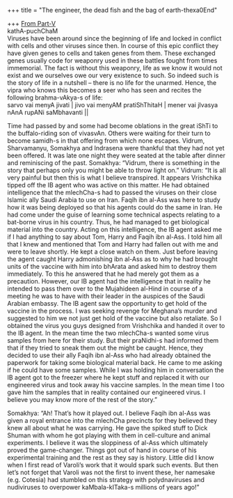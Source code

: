 +++
title = "The engineer, the dead fish and the bag of earth-thexa0End"

+++
[From
Part-V](https://manasataramgini.wordpress.com/2014/05/29/the-engineer-the-dead-fish-and-the-bag-of-earth-v/ "The engineer, the dead fish and the bag of earth-V")  
kathA-puchChaM  
Viruses have been around since the beginning of life and locked in
conflict with cells and other viruses since then. In course of this epic
conflict they have given genes to cells and taken genes from them. These
exchanged genes usually code for weaponry used in these battles fought
from times immemorial. The fact is without this weaponry, life as we
know it would not exist and we ourselves owe our very existence to such.
So indeed such is the story of life in a nutshell – there is no life for
the unarmed. Hence, the vipra who knows this becomes a seer who has seen
and recites the following brahma-vAkya-s of life:  
sarvo vai menyA jivati | jivo vai menyAM pratiShThitaH | mener vai
jIvasya nAnA rupANi saMbhavanti ||

Time had passed by and some had become oblations in the great iShTi to
the buffalo-riding son of vivasvAn. Others were waiting for their turn
to become samidh-s in that offering from which none escapes. Vidrum,
Sharvamanyu, Somakhya and Indrasena were thankful that they had not yet
been offered. It was late one night they were seated at the table after
dinner and reminiscing of the past. Somakhya: “Vidrum, there is
something in the story that perhaps only you might be able to throw
light on.” Vidrum: “It is all very painful but then this is what I
believe transpired. It appears Vrishchika tipped off the IB agent who
was active on this matter. He had obtained intelligence that the
mlechCha-s had to passed the viruses on their close Islamic ally Saudi
Arabia to use on Iran. Faqih ibn al-Ass was here to study how it was
being deployed so that his agents could do the same in Iran. He had come
under the guise of learning some technical aspects relating to a
bat-borne virus in his country. Thus, he had managed to get biological
material into the country. Acting on this intelligence, the IB agent
asked me if I had anything to say about Tom, Harry and Faqih ibn al-Ass.
I told him all that I knew and mentioned that Tom and Harry had fallen
out with me and were to leave shortly. He kept a close watch on them.
Just before leaving the agent caught Harry admonishing ibn al-Ass as to
why he had brought units of the vaccine with him into bhArata and asked
him to destroy them immediately. To this he answered that he had merely
got them as a precaution. However, our IB agent had the intelligence
that in reality he intended to pass them over to the Mujahideen al-Hind
in course of a meeting he was to have with their leader in the auspices
of the Saudi Arabian embassy. The IB agent saw the opportunity to get
hold of the vaccine in the process. I was seeking revenge for Meghana’s
murder and suggested to him we not just get hold of the vaccine but also
retaliate. So I obtained the virus you guys designed from Vrishchika and
handed it over to the IB agent. In the mean time the two mlechCha-s
wanted some virus samples from here for their study. But their
praNidhi-s had informed them that if they tried to sneak them out the
might be caught. Hence, they decided to use their ally Faqih ibn al-Ass
who had already obtained the paperwork for taking some biological
material back. He came to me asking if he could have some samples. While
I was holding him in conversation the IB agent got to the freezer where
he kept stuff and replaced it with our engineered virus and took away
his vaccine samples. In the mean time I too gave him the samples that in
reality contained our engineered virus. I believe you may know more of
the rest of the story.”

Somakhya: “Ah\! That’s how it played out. I believe Faqih ibn al-Ass was
given a royal entrance into the mlechCha precincts for they believed
they knew all about what he was carrying. He gave the spiked stuff to
Dick Shuman with whom he got playing with them in cell-culture and
animal experiments. I believe it was the sloppiness of al-Ass which
ultimately proved the game-changer. Things got out of hand in course of
his experimental training and the rest as they say is history. Little
did I know when I first read of Varoli’s work that it would spark such
events. But then let’s not forget that Varoli was not the first to
invent these, her namesake (e.g. Cotesia) had stumbled on this strategy
with polydnaviruses and nudiviruses to overpower kaMbala-kITaka-s
millions of years ago\!”
